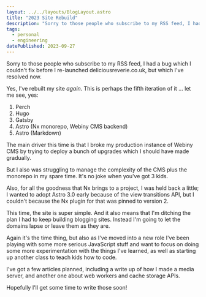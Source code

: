```yaml
---
layout: ../../layouts/BlogLayout.astro
title: "2023 Site Rebuild"
description: "Sorry to those people who subscribe to my RSS feed, I had a bug which I couldn't fix before I re-launched deliciousreverie.co.uk, but which I've resolved now. Yes, I've rebuilt my site _again_. This is the fifth iteration"
tags: 
  - personal
  - engineering
datePublished: 2023-09-27
---
```

Sorry to those people who subscribe to my RSS feed, I had a bug which I couldn't fix before I re-launched deliciousreverie.co.uk, but which I've resolved now.

Yes, I've rebuilt my site _again_. This is perhaps the fifth iteration of it ... let me see, yes:

1. Perch
2. Hugo
3. Gatsby
4. Astro (Nx monorepo, Webiny CMS backend)
5. Astro (Markdown)

The main driver this time is that I broke my production instance of Webiny CMS by trying to deploy a bunch of upgrades which I should have made gradually.

But I also was struggling to manage the complexity of the CMS plus the monorepo in my spare time. It's no joke when you've got 3 kids.

Also, for all the goodness that Nx brings to a project, I was held back a little; I wanted to adopt Astro 3.0 early because of the view transitions API, but I couldn't because the Nx plugin for that was pinned to version 2.

This time, the site is super simple. And it also means that I'm ditching the plan I had to keep building blogging sites. Instead I'm going to let the domains lapse or leave them as they are.

Again it's the time thing, but also as I've moved into a new role I've been playing with some more serious JavaScript stuff and want to focus on doing some more experimentation with the things I've learned, as well as starting up another class to teach kids how to code.

I've got a few articles planned, including a write up of how I made a media server, and another one about web workers and cache storage APIs.

Hopefully I'll get some time to write those soon!
